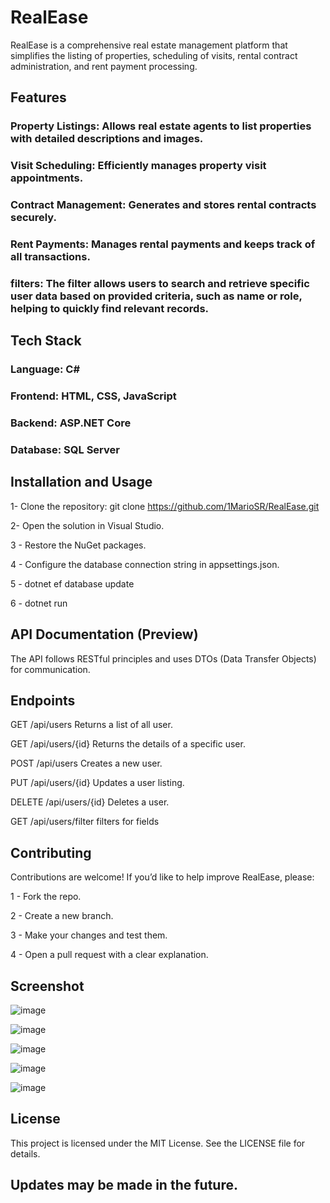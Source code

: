 # RealEase
RealEase is a comprehensive real estate management platform that simplifies the listing of properties, scheduling of visits, rental contract administration, and rent payment processing.

## Features

### Property Listings: Allows real estate agents to list properties with detailed descriptions and images.

### Visit Scheduling: Efficiently manages property visit appointments.

### Contract Management: Generates and stores rental contracts securely.

### Rent Payments: Manages rental payments and keeps track of all transactions.

### filters: The filter allows users to search and retrieve specific user data based on provided criteria, such as name or role, helping to quickly find relevant records.

## Tech Stack

### Language: C#

### Frontend: HTML, CSS, JavaScript

### Backend: ASP.NET Core

### Database: SQL Server

## Installation and Usage

1- Clone the repository:
  git clone https://github.com/1MarioSR/RealEase.git
  
2- Open the solution in Visual Studio.  

3 - Restore the NuGet packages.

4 - Configure the database connection string in appsettings.json.

5 - dotnet ef database update

6 - dotnet run

## API Documentation (Preview)

The API follows RESTful principles and uses DTOs (Data Transfer Objects) for communication.

## Endpoints

GET /api/users
Returns a list of all user.

GET /api/users/{id}
Returns the details of a specific user.

POST /api/users
Creates a new user.

PUT /api/users/{id}
Updates a user listing.

DELETE /api/users/{id}
Deletes a user.

GET /api/users/filter
filters for fields

## Contributing

Contributions are welcome! If you’d like to help improve RealEase, please:

1 - Fork the repo.

2 - Create a new branch.

3 - Make your changes and test them.

4 - Open a pull request with a clear explanation.

## Screenshot

![image](https://github.com/user-attachments/assets/b8fedc59-cffd-47bd-b28e-b1a69bf0dc12)

![image](https://github.com/user-attachments/assets/1c558658-4700-4c72-9f7c-bc225c8a1cbe)

![image](https://github.com/user-attachments/assets/009621ca-894c-4414-b1dd-a30285acafa0)

![image](https://github.com/user-attachments/assets/151a192d-d7c2-4bba-9ee6-dc6b100a6958)

![image](https://github.com/user-attachments/assets/ac52ace9-8561-459c-bb7a-2939aaf3e730)




## License
This project is licensed under the MIT License. See the LICENSE file for details.

## Updates may be made in the future.
